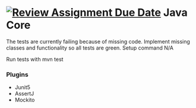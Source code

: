 [![Review Assignment Due Date](https://classroom.github.com/assets/deadline-readme-button-24ddc0f5d75046c5622901739e7c5dd533143b0c8e959d652212380cedb1ea36.svg)](https://classroom.github.com/a/HdokMjmB)
Java Core
===================

The tests are currently failing because of missing code.
Implement missing classes and functionality so all tests are green.
Setup command
N/A

Run tests with
mvn test

### Plugins
* Junit5
* AssertJ
* Mockito
